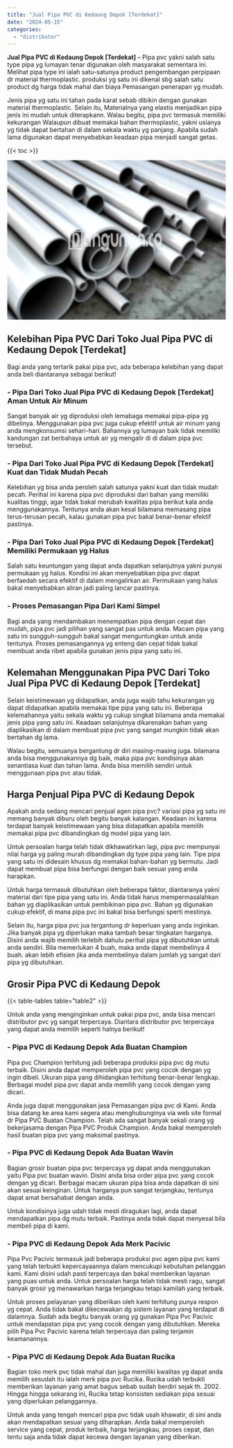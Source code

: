 ```yaml
---
title: "Jual Pipa PVC di Kedaung Depok [Terdekat]"
date: "2024-05-15"
categories: 
  - "distributor"
---
```


**Jual Pipa PVC di Kedaung Depok \[Terdekat\]** – Pipa pvc yakni salah satu type pipa yg lumayan tenar digunakan oleh masyarakat sementara ini. Melihat pipa type ini ialah satu-satunya product pengembangan perpipaan dr material thermoplastic. produksi yg satu ini dikenal sbg salah satu product dg harga tidak mahal dan biaya Pemasangan penerapan yg mudah.

Jenis pipa yg satu ini tahan pada karat sebab dibikin dengan gunakan material thermoplastic. Selain itu, Materialnya yang elastis menjadikan pipa jenis ini mudah untuk diterapkann. Walau begitu, pipa pvc termasuk memiliki kekurangan Walaupun dibuat memakai bahan thermoplastic, yakni usianya yg tidak dapat bertahan di dalam sekala waktu yg panjang. Apabila sudah lama digunakan dapat menyebabkan keadaan pipa menjadi sangat getas.

{{< toc >}}

![Jual Pipa PVC di Kedaung Depok [Terdekat]](/images/jaul-pipa-pvc-48.png)

## Kelebihan Pipa PVC Dari Toko Jual Pipa PVC di Kedaung Depok \[Terdekat\]

Bagi anda yang tertarik pakai pipa pvc, ada beberapa kelebihan yang dapat anda beli diantaranya sebagai berikut!

### \- Pipa Dari Toko Jual Pipa PVC di Kedaung Depok \[Terdekat\] Aman Untuk Air Minum

Sangat banyak air yg diproduksi oleh lemabaga memakai pipa-pipa yg dibelinya. Menggunakan pipa pvc juga cukup efektif untuk air minum yang anda mengkonsumsi sehari-hari. Bahannya yg lumayan baik tidak memiliki kandungan zat berbahaya untuk air yg mengalir di di dalam pipa pvc tersebut.

### \- Pipa Dari Toko Jual Pipa PVC di Kedaung Depok \[Terdekat\] Kuat dan Tidak Mudah Pecah

Kelebihan yg bisa anda peroleh salah satunya yakni kuat dan tidak mudah pecah. Perihal ini karena pipa pvc diproduksi dari bahan yang memiliki kualitas tinggi, agar tidak bakal merubah kwalitas pipa berikut kala anda menggunakannya. Tentunya anda akan kesal bilamana memasang pipa terus-terusan pecah, kalau gunakan pipa pvc bakal benar-benar efektif pastinya.

### \- Pipa Dari Toko Jual Pipa PVC di Kedaung Depok \[Terdekat\] Memiliki Permukaan yg Halus

Salah satu keuntungan yang dapat anda dapatkan selanjutnya yakni punyai permukaan yg halus. Kondisi ini akan menyebabkan pipa pvc dapat berfaedah secara efektif di dalam mengalirkan air. Permukaan yang halus bakal menyebabkan aliran jadi paling lancar pastinya.

### \- Proses Pemasangan Pipa Dari Kami Simpel

Bagi anda yang mendambakan menempatkan pipa dengan cepat dan mudah, pipa pvc jadi pilihan yang sangat pas untuk anda. Macam pipa yang satu ini sungguh-sungguh bakal sangat menguntungkan untuk anda tentunya. Proses pemasangannya yg enteng dan cepat tidak bakal membuat anda ribet apabila gunakan jenis pipa yang satu ini.

## Kelemahan Menggunakan Pipa PVC Dari Toko Jual Pipa PVC di Kedaung Depok \[Terdekat\]

Selain keistimewaan yg didapatkan, anda juga wajib tahu kekurangan yg dapat didapatkan apabila memakai tipe pipa yang satu ini. Beberapa kelemahannya yaitu sekala waktu yg cukup singkat bilamana anda memakai jenis pipa yang satu ini. Keadaan selanjutnya dikarenakan bahan yang diaplikasikan di dalam membuat pipa pvc yang sangat mungkin tidak akan bertahan dg lama.

Walau begitu, semuanya bergantung dr diri masing-masing juga. bilamana anda bisa menggunakannya dg baik, maka pipa pvc kondisinya akan senantiasa kuat dan tahan lama. Anda bisa memilih sendiri untuk menggunaan pipa pvc atau tidak.

## Harga Penjual Pipa PVC di Kedaung Depok

Apakah anda sedang mencari penjual agen pipa pvc? variasi pipa yg satu ini memang banyak diburu oleh begitu banyak kalangan. Keadaan ini karena terdapat banyak keistimewaan yang bisa didapatkan apabila memilih memakai pipa pvc dibandingkan dg model pipa yang lain.

Untuk persoalan harga telah tidak dikhawatirkan lagi, pipa pvc mempunyai nilai harga yg paling murah dibandingkan dg type pipa yang lain. Tipe pipa yang satu ini didesain khusus dg memakai bahan-bahan yg bermutu. Jadi dapat membuat pipa bisa berfungsi dengan baik sesuai yang anda harapkan.

Untuk harga termasuk dibutuhkan oleh beberapa faktor, diantaranya yakni material dari tipe pipa yang satu ini. Anda tidak harus mempermasalahkan bahan yg diaplikasikan untuk pembikinan pipa pvc. Bahan yg digunakan cukup efektif, di mana pipa pvc ini bakal bisa berfungsi sperti mestinya.

Selain itu, harga pipa pvc jua tergantung dr keperluan yang anda inginkan. Jika banyak pipa yg diperlukan maka tambah besar tingkatan harganya. Disini anda wajib memilih terlebih dahulu perihal pipa yg dibutuhkan untuk anda sendiri. Bila memerlukan 4 buah, maka anda dapat membelinya 4 buah. akan lebih efisien jika anda membelinya dalam jumlah yg sangat dari pipa yg dibutuhkan.

## Grosir Pipa PVC di Kedaung Depok

{{< table-tables table="table2" >}}

Untuk anda yang menginginkan untuk pakai pipa pvc, anda bisa mencari distributor pvc yg sangat terpercaya. Diantara distributor pvc terpercaya yang dapat anda memilih seperti halnya berikut!

### \- Pipa PVC di Kedaung Depok Ada Buatan Champion

Pipa pvc Champion terhitung jadi beberapa produksi pipa pvc dg mutu terbaik. Disini anda dapat memperoleh pipa pvc yang cocok dengan yg ingin dibeli. Ukuran pipa yang dihidangkan terhitung benar-benar lengkap. Berbagai model pipa pvc dapat anda memilih yang cocok dengan yang dicari.

Anda juga dapat menggunakan jasa Pemasangan pipa pvc di Kami. Anda bisa datang ke area kami segera atau menghubunginya via web site formal dr Pipa PVC Buatan Champion. Telah ada sangat banyak sekali orang yg bekerjasama dengan Pipa PVC Produk Champion. Anda bakal memperoleh hasil buatan pipa pvc yang maksimal pastinya.

### \- Pipa PVC di Kedaung Depok Ada Buatan Wavin

Bagian grosir buatan pipa pvc terpercaya yg dapat anda menggunakan yaitu Pipa pvc buatan wavin. Disini anda bisa order pipa pvc yang cocok dengan yg dicari. Berbagai macam ukuran pipa bisa anda dapatkan di sini akan sesuai keinginan. Untuk harganya pun sangat terjangkau, tentunya dapat amat bersahabat dengan anda.

Untuk kondisinya juga udah tidak mesti diragukan lagi, anda dapat mendapatkan pipa dg mutu terbaik. Pastinya anda tidak dapat menyesal bila membeli pipa di kami.

### \- Pipa PVC di Kedaung Depok Ada Merk Pacivic

Pipa Pvc Pacivic termasuk jadi beberapa produksi pvc agen pipa pvc kami yang telah terbukti kepercayaannya dalam mencukupi kebutuhan pelanggan kami. Kami disini udah pasti terpercaya dan bakal memberikan layanan yang puas untuk anda. Untuk persoalan harga telah tidak mesti ragu, sangat banyak grosir yg menawarkan harga terjangkau tetapi kamilah yang terbaik.

Untuk proses pelayanan yang diberikan oleh kami terhitung punya respon yg cepat. Anda tidak bakal dikecewakan dg sistem layanan yang terdapat di dalamnya. Sudah ada begitu banyak orang yg gunakan Pipa Pvc Pacivic untuk mendapatan pipa pvc yang cocok dengan yang dibutuhkan. Mereka pilih Pipa Pvc Pacivic karena telah terpercaya dan paling terjamin keamanannya.

### \- Pipa PVC di Kedaung Depok Ada Buatan Rucika

Bagian toko merk pvc tidak mahal dan juga memiliki kwalitas yg dapat anda memilih sesudah itu ialah merk pipa pvc Rucika. Rucika udah terbukti memberikan layanan yang amat bagus sebab sudah berdiri sejak th. 2002. Hingga hingga sekarang ini, Rucika tetap konsisten sediakan pipa sesuai yang diperlukan pelanggannya.

Untuk anda yang tengah mencari pipa pvc tidak usah khawatir, di sini anda akan mendapatkan sesuai yang diharapkan. Anda bakal memperoleh service yang cepat, produk terbaik, harga terjangkau, proses cepat, dan tentu saja anda tidak dapat kecewa dengan layanan yang diberikan.
